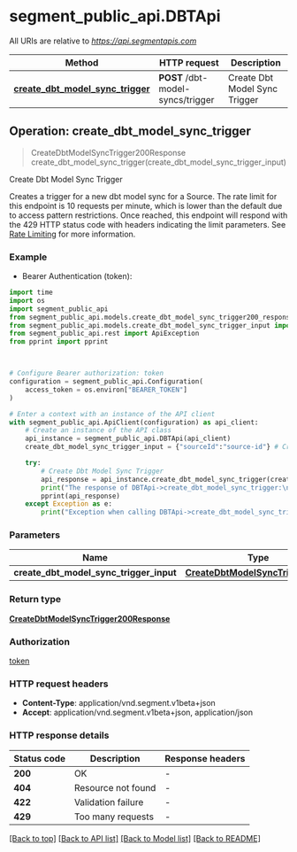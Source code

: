 # segment_public_api.DBTApi

All URIs are relative to *https://api.segmentapis.com*

Method | HTTP request | Description
------------- | ------------- | -------------
[**create_dbt_model_sync_trigger**](DBTApi.md#create_dbt_model_sync_trigger) | **POST** /dbt-model-syncs/trigger | Create Dbt Model Sync Trigger



## Operation: create_dbt_model_sync_trigger

> CreateDbtModelSyncTrigger200Response create_dbt_model_sync_trigger(create_dbt_model_sync_trigger_input)

Create Dbt Model Sync Trigger

Creates a trigger for a new dbt model sync for a Source.   The rate limit for this endpoint is 10 requests per minute, which is lower than the default due to access pattern restrictions. Once reached, this endpoint will respond with the 429 HTTP status code with headers indicating the limit parameters. See [Rate Limiting](/#tag/Rate-Limits) for more information.

### Example

* Bearer Authentication (token):
```python
import time
import os
import segment_public_api
from segment_public_api.models.create_dbt_model_sync_trigger200_response import CreateDbtModelSyncTrigger200Response
from segment_public_api.models.create_dbt_model_sync_trigger_input import CreateDbtModelSyncTriggerInput
from segment_public_api.rest import ApiException
from pprint import pprint



# Configure Bearer authorization: token
configuration = segment_public_api.Configuration(
    access_token = os.environ["BEARER_TOKEN"]
)

# Enter a context with an instance of the API client
with segment_public_api.ApiClient(configuration) as api_client:
    # Create an instance of the API class
    api_instance = segment_public_api.DBTApi(api_client)
    create_dbt_model_sync_trigger_input = {"sourceId":"source-id"} # CreateDbtModelSyncTriggerInput | 

    try:
        # Create Dbt Model Sync Trigger
        api_response = api_instance.create_dbt_model_sync_trigger(create_dbt_model_sync_trigger_input)
        print("The response of DBTApi->create_dbt_model_sync_trigger:\n")
        pprint(api_response)
    except Exception as e:
        print("Exception when calling DBTApi->create_dbt_model_sync_trigger: %s\n" % e)
```



### Parameters

Name | Type | Description  | Notes
------------- | ------------- | ------------- | -------------
 **create_dbt_model_sync_trigger_input** | [**CreateDbtModelSyncTriggerInput**](CreateDbtModelSyncTriggerInput.md)|  | 

### Return type

[**CreateDbtModelSyncTrigger200Response**](CreateDbtModelSyncTrigger200Response.md)

### Authorization

[token](../README.md#token)

### HTTP request headers

 - **Content-Type**: application/vnd.segment.v1beta+json
 - **Accept**: application/vnd.segment.v1beta+json, application/json

### HTTP response details
| Status code | Description | Response headers |
|-------------|-------------|------------------|
**200** | OK |  -  |
**404** | Resource not found |  -  |
**422** | Validation failure |  -  |
**429** | Too many requests |  -  |

[[Back to top]](#) [[Back to API list]](../README.md#documentation-for-api-endpoints) [[Back to Model list]](../README.md#documentation-for-models) [[Back to README]](../README.md)

